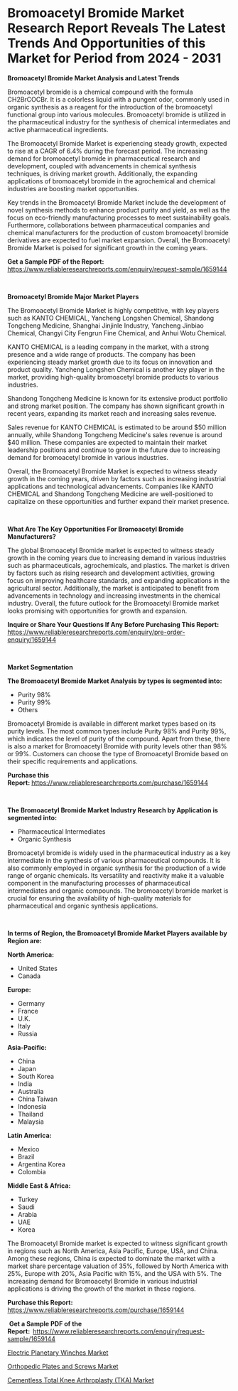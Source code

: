 <p><h1>Bromoacetyl Bromide Market Research Report Reveals The Latest Trends And Opportunities of this Market for Period from 2024 - 2031</h1></p><p><strong>Bromoacetyl Bromide Market Analysis and Latest Trends</strong></p>
<p><p>Bromoacetyl bromide is a chemical compound with the formula CH2BrCOCBr. It is a colorless liquid with a pungent odor, commonly used in organic synthesis as a reagent for the introduction of the bromoacetyl functional group into various molecules. Bromoacetyl bromide is utilized in the pharmaceutical industry for the synthesis of chemical intermediates and active pharmaceutical ingredients.</p><p>The Bromoacetyl Bromide Market is experiencing steady growth, expected to rise at a CAGR of 6.4% during the forecast period. The increasing demand for bromoacetyl bromide in pharmaceutical research and development, coupled with advancements in chemical synthesis techniques, is driving market growth. Additionally, the expanding applications of bromoacetyl bromide in the agrochemical and chemical industries are boosting market opportunities.</p><p>Key trends in the Bromoacetyl Bromide Market include the development of novel synthesis methods to enhance product purity and yield, as well as the focus on eco-friendly manufacturing processes to meet sustainability goals. Furthermore, collaborations between pharmaceutical companies and chemical manufacturers for the production of custom bromoacetyl bromide derivatives are expected to fuel market expansion. Overall, the Bromoacetyl Bromide Market is poised for significant growth in the coming years.</p></p>
<p><strong>Get a Sample PDF of the Report:&nbsp;</strong> <a href="https://www.reliableresearchreports.com/enquiry/request-sample/1659144">https://www.reliableresearchreports.com/enquiry/request-sample/1659144</a></p>
<p>&nbsp;</p>
<p><strong>Bromoacetyl Bromide Major Market Players</strong></p>
<p><p>The Bromoacetyl Bromide Market is highly competitive, with key players such as KANTO CHEMICAL, Yancheng Longshen Chemical, Shandong Tongcheng Medicine, Shanghai Jinjinle Industry, Yancheng Jinbiao Chemical, Changyi City Fengrun Fine Chemical, and Anhui Wotu Chemical. </p><p>KANTO CHEMICAL is a leading company in the market, with a strong presence and a wide range of products. The company has been experiencing steady market growth due to its focus on innovation and product quality. Yancheng Longshen Chemical is another key player in the market, providing high-quality bromoacetyl bromide products to various industries. </p><p>Shandong Tongcheng Medicine is known for its extensive product portfolio and strong market position. The company has shown significant growth in recent years, expanding its market reach and increasing sales revenue. </p><p>Sales revenue for KANTO CHEMICAL is estimated to be around $50 million annually, while Shandong Tongcheng Medicine's sales revenue is around $40 million. These companies are expected to maintain their market leadership positions and continue to grow in the future due to increasing demand for bromoacetyl bromide in various industries. </p><p>Overall, the Bromoacetyl Bromide Market is expected to witness steady growth in the coming years, driven by factors such as increasing industrial applications and technological advancements. Companies like KANTO CHEMICAL and Shandong Tongcheng Medicine are well-positioned to capitalize on these opportunities and further expand their market presence.</p></p>
<p>&nbsp;</p>
<p><strong>What Are The Key Opportunities For Bromoacetyl Bromide Manufacturers?</strong></p>
<p><p>The global Bromoacetyl Bromide market is expected to witness steady growth in the coming years due to increasing demand in various industries such as pharmaceuticals, agrochemicals, and plastics. The market is driven by factors such as rising research and development activities, growing focus on improving healthcare standards, and expanding applications in the agricultural sector. Additionally, the market is anticipated to benefit from advancements in technology and increasing investments in the chemical industry. Overall, the future outlook for the Bromoacetyl Bromide market looks promising with opportunities for growth and expansion.</p></p>
<p><strong>Inquire or Share Your Questions If Any Before Purchasing This Report:</strong> <a href="https://www.reliableresearchreports.com/enquiry/pre-order-enquiry/1659144">https://www.reliableresearchreports.com/enquiry/pre-order-enquiry/1659144</a></p>
<p>&nbsp;</p>
<p><strong>Market Segmentation</strong></p>
<p><strong>The Bromoacetyl Bromide Market Analysis by types is segmented into:</strong></p>
<p><ul><li>Purity 98%</li><li>Purity 99%</li><li>Others</li></ul></p>
<p><p>Bromoacetyl Bromide is available in different market types based on its purity levels. The most common types include Purity 98% and Purity 99%, which indicates the level of purity of the compound. Apart from these, there is also a market for Bromoacetyl Bromide with purity levels other than 98% or 99%. Customers can choose the type of Bromoacetyl Bromide based on their specific requirements and applications.</p></p>
<p><strong>Purchase this Report:&nbsp;</strong><a href="https://www.reliableresearchreports.com/purchase/1659144">https://www.reliableresearchreports.com/purchase/1659144</a></p>
<p>&nbsp;</p>
<p><strong>The Bromoacetyl Bromide Market Industry Research by Application is segmented into:</strong></p>
<p><ul><li>Pharmaceutical Intermediates</li><li>Organic Synthesis</li></ul></p>
<p><p>Bromoacetyl bromide is widely used in the pharmaceutical industry as a key intermediate in the synthesis of various pharmaceutical compounds. It is also commonly employed in organic synthesis for the production of a wide range of organic chemicals. Its versatility and reactivity make it a valuable component in the manufacturing processes of pharmaceutical intermediates and organic compounds. The bromoacetyl bromide market is crucial for ensuring the availability of high-quality materials for pharmaceutical and organic synthesis applications.</p></p>
<p>&nbsp;</p>
<p><strong>In terms of Region, the Bromoacetyl Bromide Market Players available by Region are:</strong></p>
<p>
    <p> <strong> North America: </strong>
        <ul>
            <li>United States</li>
            <li>Canada</li>
        </ul>
        </p> 
    <p> <strong> Europe: </strong>
        <ul>
            <li>Germany</li>
            <li>France</li>
            <li>U.K.</li>
            <li>Italy</li>
            <li>Russia</li>
        </ul>
        </p> 
    <p> <strong> Asia-Pacific: </strong>
        <ul>
            <li>China</li>
            <li>Japan</li>
            <li>South Korea</li>
            <li>India</li>
            <li>Australia</li>
            <li>China Taiwan</li>
            <li>Indonesia</li>
            <li>Thailand</li>
            <li>Malaysia</li>
        </ul>
        </p> 
    <p> <strong> Latin America: </strong>
        <ul>
            <li>Mexico</li>
            <li>Brazil</li>
            <li>Argentina Korea</li>
            <li>Colombia</li>
        </ul>
        </p> 
    <p> <strong> Middle East & Africa: </strong>
        <ul>
            <li>Turkey</li>
            <li>Saudi</li>
            <li>Arabia</li>
            <li>UAE</li>
            <li>Korea</li>
        </ul>
    </p>
    </p>
<p><p>The Bromoacetyl Bromide market is expected to witness significant growth in regions such as North America, Asia Pacific, Europe, USA, and China. Among these regions, China is expected to dominate the market with a market share percentage valuation of 35%, followed by North America with 25%, Europe with 20%, Asia Pacific with 15%, and the USA with 5%. The increasing demand for Bromoacetyl Bromide in various industrial applications is driving the growth of the market in these regions.</p></p>
<p><strong>Purchase this Report: </strong><a href="https://www.reliableresearchreports.com/purchase/1659144">https://www.reliableresearchreports.com/purchase/1659144</a></p>
<p>&nbsp;<strong>Get a Sample PDF of the Report:&nbsp;&nbsp;</strong><a href="https://www.reliableresearchreports.com/enquiry/request-sample/1659144">https://www.reliableresearchreports.com/enquiry/request-sample/1659144</a></p>
<p><strong></strong></p>
<p><p><a href="https://view.publitas.com/reportprime-1/electric-planetary-winches-market-analysis-and-market-size-global-industry-overview-market-segmentation-and-forecast-2023-to-2030/">Electric Planetary Winches Market</a></p><p><a href="https://view.publitas.com/reportprime-1/orthopedic-plates-and-screws-market-research-report-provides-thorough-industry-overview-which-offers-an-in-depth-analysis-of-product-trends-and-new-market-divisions/">Orthopedic Plates and Screws Market</a></p><p><a href="https://view.publitas.com/reportprime-1/cementless-total-knee-arthroplasty-tka-market-challenges-opportunities-and-growth-drivers-and-major-market-players-forecasted-for-period-from-2023-2030/">Cementless Total Knee Arthroplasty (TKA) Market</a></p></p>